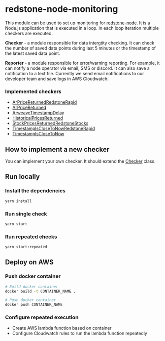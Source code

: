 # redstone-node-monitoring

This module can be used to set up monitoring for [redstone-node](https://github.com/redstone-finance/redstone-node). It is a Node.js application that is executed in a loop. In each loop iteration multiple checkers are executed.

**Checker** - a module responsible for data intergtity checking. It can check the number of saved data points during last 5 minutes or the timestamp of the latest saved data point.

**Reporter** - a module responsible for error/warning reporting. For example, it can notify a node operator via email, SMS or discord. It can also save a notification to a text file. Currently we send email notifications to our developer team and save logs in AWS Cloudwatch.

### Implemented checkers
- [ArPriceReturnedRedstoneRapid](checkers/ar-price-returned-redstone-rapid.js)
- [ArPriceReturned](checkers/ar-price-returned.js)
- [ArweaveTimestampDelay](checkers/arweave-timestamp-delay.js)
- [HistoricalPricesReturned](checkers/historical-prices-returned.js)
- [StockPricesReturnedRedstoneStocks](checkers/stock-prices-returned-redstone-stocks.js)
- [TimestampIsCloseToNowRedstoneRapid](checkers/timestamp-is-close-to-now-redstone-rapid.js)
- [TimestampIsCloseToNow](checkers/timestamp-is-close-to-now.js)

## How to implement a new checker
You can implement your own checker. It should extend the [Checker](checkers/checker.js) class.

## Run locally

### Install the dependencies
```bash
yarn install
```

### Run single check
```bash
yarn start
```

### Run repeated checks
```bash
yarn start:repeated
```

## Deploy on AWS
### Push docker container
```bash
# Build docker container
docker build -t CONTAINER_NAME .

# Push docker container
docker push CONTAINER_NAME
```

### Configure repeated execution
- Create AWS lambda function based on container
- Configure Cloudwatch rules to run the lambda function repeatedly

